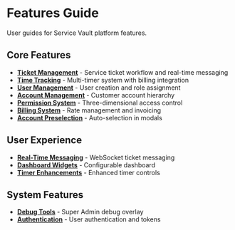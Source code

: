 # Features Guide

User guides for Service Vault platform features.

## Core Features
- **[Ticket Management](service-tickets.md)** - Service ticket workflow and real-time messaging
- **[Time Tracking](time-management.md)** - Multi-timer system with billing integration
- **[User Management](user-management.md)** - User creation and role assignment
- **[Account Management](business-account-management.md)** - Customer account hierarchy
- **[Permission System](roles-permissions.md)** - Three-dimensional access control
- **[Billing System](billing-rate-selector.md)** - Rate management and invoicing
- **[Account Preselection](account-preselection.md)** - Auto-selection in modals

## User Experience
- **[Real-Time Messaging](real-time-messaging.md)** - WebSocket ticket messaging
- **[Dashboard Widgets](widget-dashboard.md)** - Configurable dashboard
- **[Timer Enhancements](timer-enhancements.md)** - Enhanced timer controls

## System Features
- **[Debug Tools](debug-overlay-system.md)** - Super Admin debug overlay
- **[Authentication](../system/authentication-system.md)** - User authentication and tokens